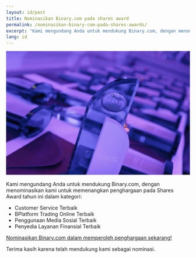 ```yaml
---
layout: id/post
title: Nominasikan Binary.com pada shares award
permalink: /nominasikan-binary-com-pada-shares-awards/
excerpt: "Kami mengundang Anda untuk mendukung Binary.com, dengan menominasikan kami untuk memenangkan penghargaan pada Shares Award tahun ini dalam..."
lang: id 
---
```


![](/images/sharesAward2015.png)

Kami mengundang Anda untuk mendukung Binary.com, dengan menominasikan kami untuk memenangkan penghargaan pada Shares Award tahun ini dalam kategori:

* Customer Service Terbaik
* BPlatform Trading Online Terbaik
* Penggunaan Media Sosial Terbaik
* Penyedia Layanan Finansial Terbaik

[Nominasikan Binary.com dalam memperoleh penghargaan sekarang! ](http://info.binary.com/sharesawards15)

Terima kasih karena telah mendukung kami sebagai nominasi.
